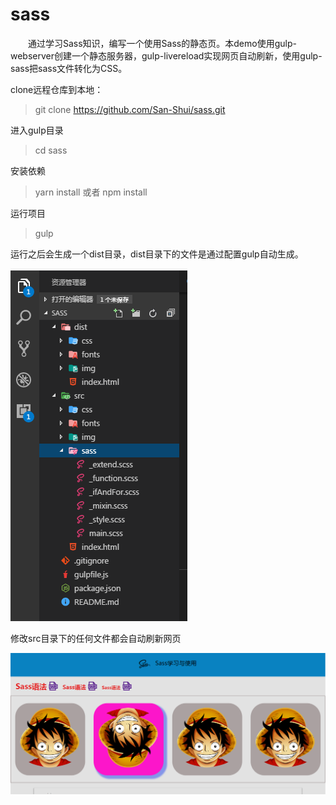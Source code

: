 # sass
&emsp;&emsp;通过学习Sass知识，编写一个使用Sass的静态页。本demo使用gulp-webserver创建一个静态服务器，gulp-livereload实现网页自动刷新，使用gulp-sass把sass文件转化为CSS。

clone远程仓库到本地：
>git clone https://github.com/San-Shui/sass.git

进入gulp目录
>cd sass

安装依赖
> yarn install 或者 npm install 

运行项目

>gulp

运行之后会生成一个dist目录，dist目录下的文件是通过配置gulp自动生成。

![](./src/img/catalog.png)

修改src目录下的任何文件都会自动刷新网页

![](./src/img/page.png)
